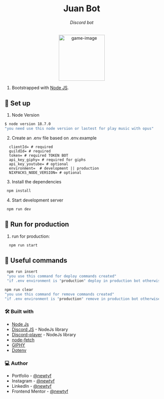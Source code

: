 <h1 align="center">Juan Bot</h1>
<h6 align="center">Discord bot</h6>

<div align="center"><img src="https://user-images.githubusercontent.com/87625663/232165199-88c5f0b2-a210-48ea-ab99-1d546728f4c1.png" alt="game-image" width="150" /></div>

[comment]: <> (<p align="center">Live Site <a href="https://rps.newtyf.com/">Here</a>.</p>)


1. Bootstrapped with [Node JS](https://nodejs.org/en).

## 👾 Set up

1. Node Version

  ```sh
  $ node version 18.7.0
  "you need use this node version or lastest for play music with opus"
  ```
  
2. Create an .env file based on .env.example

  ```env
    clientId= # required
    guildId= # required
    token= # required TOKEN BOT
    api_key_giphy= # required for giphs
    api_key_youtube= # optional
    environment=  # development || production
    NIXPACKS_NODE_VERSION= # optional
  ```

3. Install the dependencies

  ```sh
   npm install
   ```

4. Start development server

  ```sh
   npm run dev
   ```

## 👾 Run for production

1. run for production:

 ```sh
   npm run start
   ``` 
   
## 👾 Useful commands

  ```sh
   npm run insert
   "you use this command for deploy commands created"
   "if .env environment is "production" deploy in production bot otherwise in dev environment"
   ``` 
   
   ```sh
   npm run clear
   "you use this command for remove commands created"
   "if .env environment is "production" remove in production bot otherwise in dev environment"
   ``` 

  

### 🛠 Built with

- [Node Js](https://nodejs.org/en)
- [Discord JS](https://discord.js.org/#/) - NodeJs library
- [Discord-player](https://www.npmjs.com/package/discord-player) - NodeJs library
- [node-fetch](https://www.npmjs.com/package/node-fetch)
- [GIPHY](https://developers.giphy.com/)
- [Dotenv](https://www.npmjs.com/package/dotenv)

### 💻 Author

- Portfolio - [@newtyf](https://newtyf.com)
- Instagram - [@newtyf](https://www.instagram.com/newt_yf/)
- LinkedIn - [@newtyf](https://www.linkedin.com/in/axel-mu%C3%B1oz/)
- Frontend Mentor - [@newtyf](https://www.frontendmentor.io/profile/TREz-bits)
